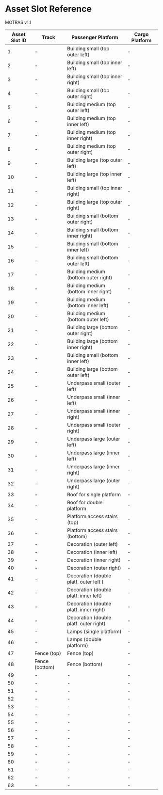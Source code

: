 # Asset Slot Reference
MOTRAS v1.1

|Asset Slot ID | Track                                  | Passenger Platform                     | Cargo Platform                         |
|--------------|----------------------------------------|----------------------------------------|----------------------------------------|
|1             | -                                      | Building small (top outer left)        | -                                      |
|2             | -                                      | Building small (top inner left)        | -                                      |
|3             | -                                      | Building small (top inner right)       | -                                      |
|4             | -                                      | Building small (top outer right)       | -                                      |
|5             | -                                      | Building medium (top outer left)       | -                                      |
|6             | -                                      | Building medium (top inner left)       | -                                      |
|7             | -                                      | Building medium (top inner right)      | -                                      |
|8             | -                                      | Building medium (top outer right)      | -                                      |
|9             | -                                      | Building large (top outer left)        | -                                      |
|10            | -                                      | Building large (top inner left)        | -                                      |
|11            | -                                      | Building small (top inner right)       | -                                      |
|12            | -                                      | Building large (top outer right)       | -                                      |
|13            | -                                      | Building small (bottom outer right)    | -                                      |
|14            | -                                      | Building small (bottom inner right)    | -                                      |
|15            | -                                      | Building small (bottom inner left)     | -                                      |
|16            | -                                      | Building small (bottom outer left)     | -                                      |
|17            | -                                      | Building medium (bottom outer right)   | -                                      |
|18            | -                                      | Building medium (bottom inner right)   | -                                      |
|19            | -                                      | Building medium (bottom inner left)    | -                                      |
|20            | -                                      | Building medium (bottom outer left)    | -                                      |
|21            | -                                      | Building large (bottom outer right)    | -                                      |
|22            | -                                      | Building large (bottom inner right)    | -                                      |
|23            | -                                      | Building small (bottom inner left)     | -                                      |
|24            | -                                      | Building large (bottom outer left)     | -                                      |
|25            | -                                      | Underpass small (outer left)           | -                                      |
|26            | -                                      | Underpass small (inner left)           | -                                      |
|27            | -                                      | Underpass small (inner right)          | -                                      |
|28            | -                                      | Underpass small (outer right)          | -                                      |
|29            | -                                      | Underpass large (outer left)           | -                                      |
|30            | -                                      | Underpass large (inner left)           | -                                      |
|31            | -                                      | Underpass large (inner right)          | -                                      |
|32            | -                                      | Underpass large (outer right)          | -                                      |
|33            | -                                      | Roof for single platform               | -                                      |
|34            | -                                      | Roof for double platform               | -                                      |
|35            | -                                      | Platform access stairs (top)           | -                                      |
|36            | -                                      | Platform access stairs (bottom)        | -                                      |
|37            | -                                      | Decoration (outer left)                | -                                      |
|38            | -                                      | Decoration (inner left)                | -                                      |
|39            | -                                      | Decoration (inner right)               | -                                      |
|40            | -                                      | Decoration (outer right)               | -                                      |
|41            | -                                      | Decoration (double platf. outer left ) | -                                      |
|42            | -                                      | Decoration (double platf. inner left)  | -                                      |
|43            | -                                      | Decoration (double platf. inner right) | -                                      |
|44            | -                                      | Decoration (double platf. outer right) | -                                      |
|45            | -                                      | Lamps (single platform)                | -                                      |
|46            | -                                      | Lamps (double platform)                | -                                      |
|47            | Fence (top)                            | Fence (top)                            | -                                      |
|48            | Fence (bottom)                         | Fence (bottom)                         | -                                      |
|49            | -                                      | -                                      | -                                      |
|50            | -                                      | -                                      | -                                      |
|51            | -                                      | -                                      | -                                      |
|52            | -                                      | -                                      | -                                      |
|53            | -                                      | -                                      | -                                      |
|54            | -                                      | -                                      | -                                      |
|55            | -                                      | -                                      | -                                      |
|56            | -                                      | -                                      | -                                      |
|57            | -                                      | -                                      | -                                      |
|58            | -                                      | -                                      | -                                      |
|59            | -                                      | -                                      | -                                      |
|60            | -                                      | -                                      | -                                      |
|61            | -                                      | -                                      | -                                      |
|62            | -                                      | -                                      | -                                      |
|63            | -                                      | -                                      | -                                      |


